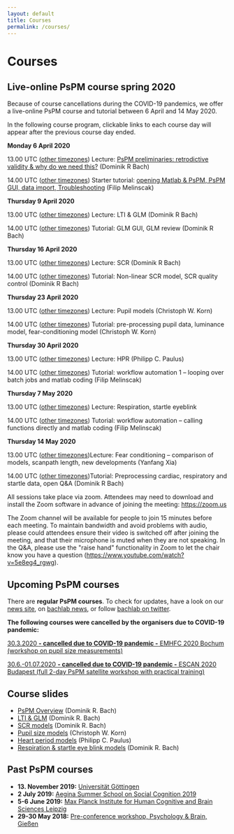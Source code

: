```yaml
---
layout: default
title: Courses
permalink: /courses/
---
```


# Courses

## Live-online PsPM course spring 2020

Because of course cancellations during the COVID-19 pandemics, we offer a live-online PsPM course and tutorial between 6 April and 14 May 2020. 

In the following course program, clickable links to each course day will appear after the previous course day ended.

**Monday 6 April 2020**

13.00 UTC ([other timezones](https://www.timeanddate.com/worldclock/fixedtime.html?iso=20200406T1300)) Lecture: [PsPM preliminaries: retrodictive validity & why do we need this?](https://zoom.us/j/348981833) (Dominik R Bach)

14.00 UTC ([other timezones](https://www.timeanddate.com/worldclock/fixedtime.html?iso=20200406T1400)) Starter tutorial: [opening Matlab & PsPM, PsPM GUI, data import, Troubleshooting](https://zoom.us/j/270812037) (Filip Melinscak)

**Thursday 9 April 2020**

13.00 UTC ([other timezones](https://www.timeanddate.com/worldclock/fixedtime.html?iso=20200409T1300)) Lecture: LTI & GLM (Dominik R Bach)

14.00 UTC ([other timezones](https://www.timeanddate.com/worldclock/fixedtime.html?iso=20200409T1400)) Tutorial: GLM GUI, GLM review (Dominik R Bach)

**Thursday 16 April 2020**

13.00 UTC ([other timezones](https://www.timeanddate.com/worldclock/fixedtime.html?iso=20200416T1300)) Lecture: SCR (Dominik R Bach)

14.00 UTC ([other timezones](https://www.timeanddate.com/worldclock/fixedtime.html?iso=20200416T1400)) Tutorial: Non-linear SCR model, SCR quality control (Dominik R Bach)

**Thursday 23 April 2020**

13.00 UTC ([other timezones](https://www.timeanddate.com/worldclock/fixedtime.html?iso=20200423T1300)) Lecture: Pupil models (Christoph W. Korn)

14.00 UTC ([other timezones](https://www.timeanddate.com/worldclock/fixedtime.html?iso=20200423T1400)) Tutorial: pre-processing pupil data, luminance model, fear-conditioning model (Christoph W. Korn)

**Thursday 30 April 2020**

13.00 UTC ([other timezones](https://www.timeanddate.com/worldclock/fixedtime.html?iso=20200430T1300)) Lecture: HPR (Philipp C. Paulus)

14.00 UTC ([other timezones](https://www.timeanddate.com/worldclock/fixedtime.html?iso=20200430T1400)) Tutorial: workflow automation 1 – looping over batch jobs and matlab coding (Filip Melinscak)
 
**Thursday 7 May 2020**

13.00 UTC ([other timezones](https://www.timeanddate.com/worldclock/fixedtime.html?iso=20200507T1300)) Lecture: Respiration, startle eyeblink

14.00 UTC ([other timezones](https://www.timeanddate.com/worldclock/fixedtime.html?iso=20200507T1400)) Tutorial: workflow automation – calling functions directly and matlab coding (Filip Melinscak)

**Thursday 14 May 2020**

13.00 UTC ([other timezones](https://www.timeanddate.com/worldclock/fixedtime.html?iso=20200514T1300))Lecture: Fear conditioning – comparison of models, scanpath length, new developments (Yanfang Xia)

14.00 UTC ([other timezones](https://www.timeanddate.com/worldclock/fixedtime.html?iso=20200514T1400))Tutorial: Preprocessing cardiac, respiratory and startle data, open Q&A (Dominik R Bach)

All sessions take place via zoom. Attendees may need to download and install the Zoom software in advance of joining the meeting: https://zoom.us 

The Zoom channel will be available for people to join 15 minutes before each meeting. To maintain bandwidth and avoid problems with audio, please could attendees ensure their video is switched off after joining the meeting, and that their microphone is muted when they are not speaking. In the Q&A, please use the "raise hand" functionality in Zoom to let the chair know you have a question (https://www.youtube.com/watch?v=5e8eg4_rgwg).

## Upcoming PsPM courses
There are **regular PsPM courses**. To check for updates, have a look on our [news site](news.html), on [bachlab news](http://bachlab.org/news), or follow [bachlab on twitter](http://twitter.com/bachlab_uzh).

**The following courses were cancelled by the organisers due to COVID-19 pandemic:** 

[30.3.2020 **- cancelled due to COVID-19 pandemic -** EMHFC 2020 Bochum (workshop on pupil size measurements)](https://emhfc.blogs.uni-hamburg.de/pre-conference-seminars/)

[30.6.-01.07.2020 **- cancelled due to COVID-19 pandemic -** ESCAN 2020 Budapest (full 2-day PsPM satellite workshop with practical training)](http://www.escan2020.eu/)

## Course slides
* [PsPM Overview](http://bachlab.org/wp-content/uploads/2019/12/02_Overview_Bach.pdf) (Dominik R. Bach)
* [LTI & GLM](http://bachlab.org/wp-content/uploads/2019/12/03_LTI_GLM_Bach.pdf) (Dominik R. Bach)
* [SCR models](http://bachlab.org/wp-content/uploads/2019/12/04_SCR_Bach.pdf) (Dominik R. Bach)
* [Pupil size models](http://bachlab.org/wp-content/uploads/2019/09/05_PSR_Korn.pdf) (Christoph W. Korn)
* [Heart period models](http://bachlab.org/wp-content/uploads/2019/09/06_HPR_Paulus.pdf) (Philipp C. Paulus)
* [Respiration & startle eye blink models](http://bachlab.org/wp-content/uploads/2019/09/07_RAR-SEBR_Bach.pdf) (Dominik R. Bach)

## Past PsPM courses
* **13. November 2019:** [Universität Göttingen](https://www.uni-goettingen.de/de/509586.html)
* **2 July 2019:** [Aegina Summer School on Social Cognition 2019](https://philosophy.sas.ac.uk/aegina-summer-school-social-cognition-2019)
* **5-6 June 2019:** [Max Planck Institute for Human Cognitive and Brain Sciences Leipzig](https://imprs-neurocom.mpg.de/805103/introduction-to-psychophysiological-modelling-pspm)
* **29-30 May 2018:** [Pre-conference workshop, Psychology & Brain, Gießen](https://www.pug2018.de/Giessen/?page_id=1549)
